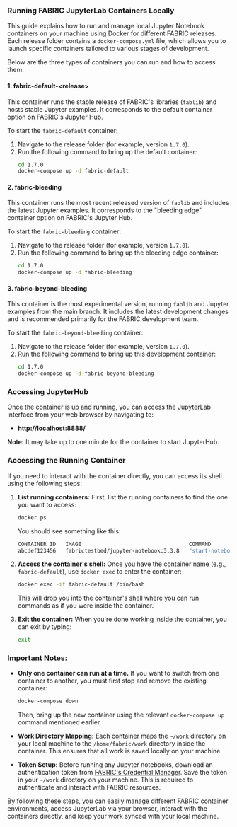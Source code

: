 ### Running FABRIC JupyterLab Containers Locally

This guide explains how to run and manage local Jupyter Notebook containers on your machine using Docker for different FABRIC releases. Each release folder contains a `docker-compose.yml` file, which allows you to launch specific containers tailored to various stages of development.

Below are the three types of containers you can run and how to access them:

#### 1. **fabric-default-\<release>**

This container runs the stable release of FABRIC's libraries (`fablib`) and hosts stable Jupyter examples. It corresponds to the default container option on FABRIC's Jupyter Hub.

To start the `fabric-default` container:
1. Navigate to the release folder (for example, version `1.7.0`).
2. Run the following command to bring up the default container:
    ```bash
    cd 1.7.0
    docker-compose up -d fabric-default
    ```

#### 2. **fabric-bleeding**

This container runs the most recent released version of `fablib` and includes the latest Jupyter examples. It corresponds to the "bleeding edge" container option on FABRIC's Jupyter Hub.

To start the `fabric-bleeding` container:
1. Navigate to the release folder (for example, version `1.7.0`).
2. Run the following command to bring up the bleeding edge container:
    ```bash
    cd 1.7.0
    docker-compose up -d fabric-bleeding
    ```

#### 3. **fabric-beyond-bleeding**

This container is the most experimental version, running `fablib` and Jupyter examples from the main branch. It includes the latest development changes and is recommended primarily for the FABRIC development team.

To start the `fabric-beyond-bleeding` container:
1. Navigate to the release folder (for example, version `1.7.0`).
2. Run the following command to bring up this development container:
    ```bash
    cd 1.7.0
    docker-compose up -d fabric-beyond-bleeding
    ```

### Accessing JupyterHub

Once the container is up and running, you can access the JupyterLab interface from your web browser by navigating to:

- **http://localhost:8888/**

**Note:** It may take up to one minute for the container to start JupyterHub.

### Accessing the Running Container

If you need to interact with the container directly, you can access its shell using the following steps:

1. **List running containers:**
   First, list the running containers to find the one you want to access:
   ```bash
   docker ps
   ```
   You should see something like this:
   ```bash
   CONTAINER ID   IMAGE                                  COMMAND               STATUS              NAMES
   abcdef123456   fabrictestbed/jupyter-notebook:3.3.8   "start-notebook.sh"   Up 2 minutes        fabric-default
   ```

2. **Access the container's shell:**
   Once you have the container name (e.g., `fabric-default`), use `docker exec` to enter the container:
   ```bash
   docker exec -it fabric-default /bin/bash
   ```
   This will drop you into the container's shell where you can run commands as if you were inside the container.

3. **Exit the container:**
   When you're done working inside the container, you can exit by typing:
   ```bash
   exit
   ```

### Important Notes:
- **Only one container can run at a time.** If you want to switch from one container to another, you must first stop and remove the existing container:
  ```bash
  docker-compose down
  ```
  Then, bring up the new container using the relevant `docker-compose up` command mentioned earlier.

- **Work Directory Mapping:** Each container maps the `~/work` directory on your local machine to the `/home/fabric/work` directory inside the container. This ensures that all work is saved locally on your machine.

- **Token Setup:** Before running any Jupyter notebooks, download an authentication token from [FABRIC's Credential Manager](https://cm.fabric-testbed.net/). Save the token in your `~/work` directory on your machine. This is required to authenticate and interact with FABRIC resources.

By following these steps, you can easily manage different FABRIC container environments, access JupyterLab via your browser, interact with the containers directly, and keep your work synced with your local machine.